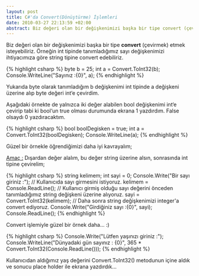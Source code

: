 ```yaml
---
layout: post
title: C#'da Convert(Dönüştürme) İşlemleri
date: 2010-03-27 22:13:59 +02:00
abstract: Biz değeri olan bir değişkenimizi başka bir tipe convert (çevirmek) etmek isteyebiliriz. Örneğin int tipinde tanımladığımız sayı değişkenimizi ihtiyacımıza göre string tipine convert edebiliriz.
---
```


Biz değeri olan bir değişkenimizi başka bir tipe **convert** (çevirmek) etmek isteyebiliriz. Örneğin int tipinde tanımladığımız sayı değişkenimizi ihtiyacımıza göre string tipine convert edebiliriz.

{% highlight csharp %}
byte b = 25;
int a = Convert.ToInt32(b);
Console.WriteLine("Sayınız :{0}", a);
{% endhighlight %}

Yukarıda byte olarak tanımladığım b değişkenimi int tipinde a değişkeni üzerine alıp byte değeri int‘e çevirdim.

Aşağıdaki örnekte de yalnızca iki değer alabilen bool değişkenimi int‘e çevirip tabi ki bool‘un true olması durumunda ekrana 1 yazdırdım. False olsaydı 0 yazdıracaktım.

{% highlight csharp %}
bool boolDegisken = true;
int a = Convert.ToInt32(boolDegisken);
Console.WriteLine(a);
{% endhighlight %}

Güzel bir örnekle öğrendiğimizi daha iyi kavrayalım;

<ins>Amaç :</ins> Dışardan değer alalım, bu değer string üzerine alsın, sonrasında int tipine çevirelim;

{% highlight csharp %}
string kelimem;
int sayi = 0;
Console.Write("Bir sayı giriniz :"); // Kullanıcıda sayı girmesini istiyoruz.
kelimem = Console.ReadLine(); // Kullanıcı girmiş olduğu sayı değerini önceden tanımladığımız string değişkeni üzerine alıyoruz.
sayi = Convert.ToInt32(kelimem); // Daha sonra string değişkenimizi integer'a convert ediyoruz.
Console.Write("Girdiğiniz sayı :{0}", sayi);
Console.ReadLine();
{% endhighlight %}

Convert işlemiyle güzel bir örnek daha… :)

{% highlight csharp %}
Console.Write("Lütfen yaşınızı giriniz :");
Console.WriteLine("Dünyadaki gün sayınız : {0}", 365 * Convert.ToInt32(Console.ReadLine()));
{% endhighlight %}

Kullanıcıdan aldığımız yaş değerini Convert.ToInt32() metodunun içine aldık ve sonucu place holder ile ekrana yazdırdık…
